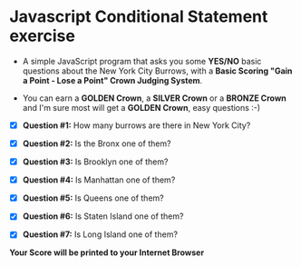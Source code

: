 # Javascript Conditional Statement exercise

* A simple JavaScript program that asks you some **YES/NO** basic questions about the New York City Burrows, with a **Basic Scoring "Gain a Point - Lose a Point" Crown Judging System**.

* You can earn a **GOLDEN Crown**, a **SILVER Crown** or a **BRONZE Crown** and I'm sure most will get a **GOLDEN Crown**, easy questions :-)


- [x] **Question #1:** How many burrows are there in New York City?

- [x] **Question #2:** Is the Bronx one of them?

- [x] **Question #3:** Is Brooklyn one of them?

- [x] **Question #4:** Is Manhattan one of them?

- [x] **Question #5:** Is Queens one of them?

- [x] **Question #6:** Is Staten Island one of them?

- [x] **Question #7:** Is Long Island one of them?

**Your Score will be printed to your Internet Browser**